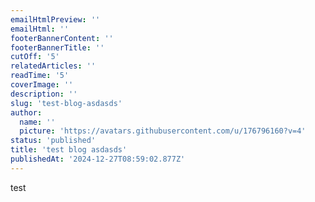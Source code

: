 ```yaml
---
emailHtmlPreview: ''
emailHtml: ''
footerBannerContent: ''
footerBannerTitle: ''
cutOff: '5'
relatedArticles: ''
readTime: '5'
coverImage: ''
description: ''
slug: 'test-blog-asdasds'
author:
  name: ''
  picture: 'https://avatars.githubusercontent.com/u/176796160?v=4'
status: 'published'
title: 'test blog asdasds'
publishedAt: '2024-12-27T08:59:02.877Z'
---
```


test